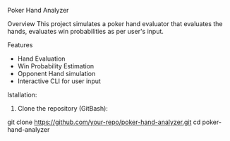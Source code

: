 Poker Hand Analyzer

Overview
This project simulates a poker hand evaluator that evaluates the hands, evaluates win probabilities as per user's input.

Features
- Hand Evaluation
- Win Probability Estimation
- Opponent Hand simulation
- Interactive CLI for user input

Istallation:
1. Clone the repository (GitBash):

git clone https://github.com/your-repo/poker-hand-analyzer.git
cd poker-hand-analyzer




